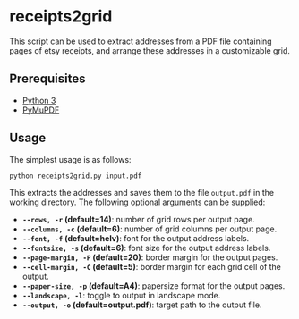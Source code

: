 # receipts2grid

This script can be used to extract addresses from a PDF file containing pages of etsy receipts, and arrange these addresses in a customizable grid.

## Prerequisites

- [Python 3](https://www.python.org/downloads/)
- [PyMuPDF](https://pypi.org/project/PyMuPDF/)

## Usage

The simplest usage is as follows:

```shell
python receipts2grid.py input.pdf
```

This extracts the addresses and saves them to the file `output.pdf` in the working directory. The following optional arguments can be supplied:

- **`--rows, -r` (default=14)**: number of grid rows per output page.
- **`--columns, -c` (default=6)**: number of grid columns per output page.
- **`--font, -f` (default=helv)**: font for the output address labels.
- **`--fontsize, -s` (default=6)**: font size for the output address labels.
- **`--page-margin, -P` (default=20)**: border margin for the output pages.
- **`--cell-margin, -C` (default=5)**: border margin for each grid cell of the output.
- **`--paper-size, -p` (default=A4)**: papersize format for the output pages.
- **`--landscape, -l`**: toggle to output in landscape mode.
- **`--output, -o` (default=output.pdf)**: target path to the output file.
